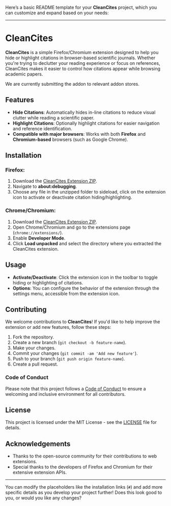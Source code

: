 Here’s a basic README template for your **CleanCites** project, which you can customize and expand based on your needs:

---

# CleanCites

**CleanCites** is a simple Firefox/Chromium extension designed to help you hide or highlight citations in browser-based scientific journals. Whether you're trying to declutter your reading experience or focus on references, CleanCites makes it easier to control how citations appear while browsing academic papers.

We are currently submitting the addon to relevant addon stores.

## Features

- **Hide Citations**: Automatically hides in-line citations to reduce visual clutter while reading a scientific paper.
- **Highlight Citations**: Optionally highlight citations for easier navigation and reference identification.
- **Compatible with major browsers**: Works with both **Firefox** and **Chromium-based** browsers (such as Google Chrome).

## Installation

### Firefox:
1. Download the [CleanCites Extension ZIP](#).
2. Navigate to **about:debugging**.
3. Choose any file in the unzipped folder to sideload, click on the extension icon to activate or deactivate citation hiding/highlighting.

### Chrome/Chromium:
1. Download the [CleanCites Extension ZIP](#).
2. Open Chrome/Chromium and go to the extensions page (`chrome://extensions/`).
3. Enable **Developer Mode**.
4. Click **Load unpacked** and select the directory where you extracted the CleanCites extension.

## Usage

- **Activate/Deactivate**: Click the extension icon in the toolbar to toggle hiding or highlighting of citations.
- **Options**: You can configure the behavior of the extension through the settings menu, accessible from the extension icon.

## Contributing

We welcome contributions to **CleanCites**! If you'd like to help improve the extension or add new features, follow these steps:

1. Fork the repository.
2. Create a new branch (`git checkout -b feature-name`).
3. Make your changes.
4. Commit your changes (`git commit -am 'Add new feature'`).
5. Push to your branch (`git push origin feature-name`).
6. Create a pull request.

### Code of Conduct

Please note that this project follows a [Code of Conduct](#) to ensure a welcoming and inclusive environment for all contributors.

## License

This project is licensed under the MIT License - see the [LICENSE](LICENSE) file for details.

## Acknowledgements

- Thanks to the open-source community for their contributions to web extensions.
- Special thanks to the developers of Firefox and Chromium for their extensive extension APIs.

---

You can modify the placeholders like the installation links (`#`) and add more specific details as you develop your project further! Does this look good to you, or would you like any changes?